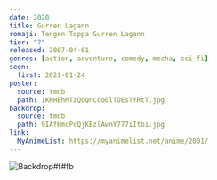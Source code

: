 ```yaml
---
date: 2020
title: Gurren Lagann
romaji: Tengen Toppa Gurren Lagann
tier: "?"
released: 2007-04-01
genres: [action, adventure, comedy, mecha, sci-fi]
seen:
  first: 2021-01-24
poster:
  source: tmdb
  path: 1KNHEhMTzQoQnCco0lTOEsTYRtT.jpg
backdrop:
  source: tmdb
  path: 9IAfHmcPcQjKEzlAwnY777iItbi.jpg
link:
  MyAnimeList: https://myanimelist.net/anime/2001/
---
```


![Backdrop#f#fb](https://www.themoviedb.org/t/p/original/hpWt972OjP3veaGYS1Qn8Z87MLO.jpg "Source: TMDB")
